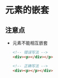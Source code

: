 # 元素的嵌套

## 注意点

  - 元素不能相互嵌套

    ```html
    <!-- 错误写法 -->
    <div><p></div></p>

    <!-- 正确写法 -->
    <div><p></p></div>
    ```
